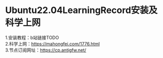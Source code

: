 # Ubuntu22.04LearningRecord安装及科学上网
1.安装教程：b站链接TODO  
2.科学上网：https://mahongfei.com/1776.html  
3.节点订阅网址：https://cp.antigfw.net/  
